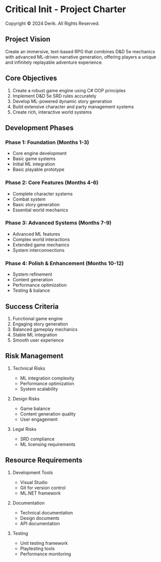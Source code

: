 # Critical Init - Project Charter
Copyright © 2024 Derik. All Rights Reserved.

## Project Vision
Create an immersive, text-based RPG that combines D&D 5e mechanics with advanced ML-driven narrative generation, offering players a unique and infinitely replayable adventure experience.

## Core Objectives
1. Create a robust game engine using C# OOP principles
2. Implement D&D 5e SRD rules accurately
3. Develop ML-powered dynamic story generation
4. Build extensive character and party management systems
5. Create rich, interactive world systems

## Development Phases

### Phase 1: Foundation (Months 1-3)
- Core engine development
- Basic game systems
- Initial ML integration
- Basic playable prototype

### Phase 2: Core Features (Months 4-6)
- Complete character systems
- Combat system
- Basic story generation
- Essential world mechanics

### Phase 3: Advanced Systems (Months 7-9)
- Advanced ML features
- Complex world interactions
- Extended game mechanics
- System interconnections

### Phase 4: Polish & Enhancement (Months 10-12)
- System refinement
- Content generation
- Performance optimization
- Testing & balance

## Success Criteria
1. Functional game engine
2. Engaging story generation
3. Balanced gameplay mechanics
4. Stable ML integration
5. Smooth user experience

## Risk Management
1. Technical Risks
   - ML integration complexity
   - Performance optimization
   - System scalability

2. Design Risks
   - Game balance
   - Content generation quality
   - User engagement

3. Legal Risks
   - SRD compliance
   - ML licensing requirements

## Resource Requirements
1. Development Tools
   - Visual Studio
   - Git for version control
   - ML.NET framework

2. Documentation
   - Technical documentation
   - Design documents
   - API documentation

3. Testing
   - Unit testing framework
   - Playtesting tools
   - Performance monitoring
